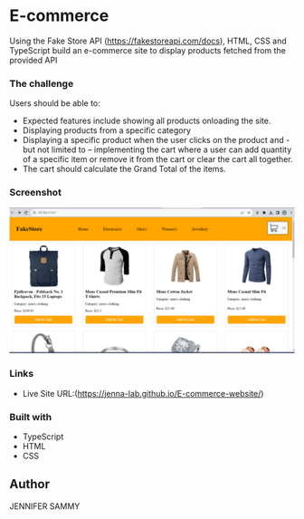 #  E-commerce 
 Using the Fake Store API (https://fakestoreapi.com/docs), HTML, CSS and TypeScript build an e-commerce site to display products fetched from the provided API

### The challenge

Users should be able to:

- Expected features include showing all products onloading the site.
- Displaying products from a specific category
- Displaying a specific product when the user clicks on the product and - but not limited to – implementing the cart where a user can add quantity of a specific item or remove it from the cart or clear the cart all together. 
- The cart should calculate the Grand Total of the items.

### Screenshot

![](./images/Screenshot%202023-10-26%20150005.png)


### Links
- Live Site URL:(https://jenna-lab.github.io/E-commerce-website/)


### Built with

- TypeScript
- HTML
- CSS



## Author
JENNIFER SAMMY